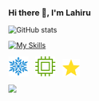 ### Hi there 👋, I'm Lahiru
<!-- 
Co-founder and CTO [@avantrio](https://github.com/avantrio) -->

![GitHub stats](https://github-readme-stats.vercel.app/api?username=lahiru94&show_icons=true&count_private=true)  


[![My Skills](https://skillicons.dev/icons?i=react,typescript,javascript,expressjs,nodejs,docker&theme=light)](https://skillicons.dev)


<a href='https://archiveprogram.github.com/'><img src='https://raw.githubusercontent.com/acervenky/animated-github-badges/master/assets/acbadge.gif' width='40' height='40'></a> <a href='https://docs.github.com/en/developers'><img src='https://raw.githubusercontent.com/acervenky/animated-github-badges/master/assets/devbadge.gif' width='40' height='40'></a> <a href='https://stars.github.com/'><img src='https://raw.githubusercontent.com/acervenky/animated-github-badges/master/assets/starbadge.gif' width='35' height='35'></a>



![](https://komarev.com/ghpvc/?username=yousseflasheen)


